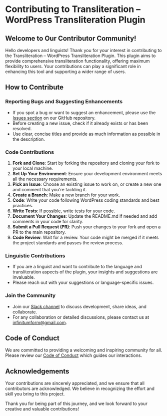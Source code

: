# Contributing to Transliteration – WordPress Transliteration Plugin

## Welcome to Our Contributor Community!

Hello developers and linguists! Thank you for your interest in contributing to the Transliteration – WordPress Transliteration Plugin. This plugin aims to provide comprehensive transliteration functionality, offering maximum flexibility to users. Your contributions can play a significant role in enhancing this tool and supporting a wider range of users.

## How to Contribute

### Reporting Bugs and Suggesting Enhancements

- If you spot a bug or want to suggest an enhancement, please use the [Issues section](https://github.com/[YourRepo]/issues) on our GitHub repository.
- Before creating a new issue, check if it already exists or has been resolved.
- Use clear, concise titles and provide as much information as possible in the description.

### Code Contributions

1. **Fork and Clone**: Start by forking the repository and cloning your fork to your local machine.
2. **Set Up Your Environment**: Ensure your development environment meets all the necessary requirements.
3. **Pick an Issue**: Choose an existing issue to work on, or create a new one and comment that you're tackling it.
4. **Create a Branch**: Make a new branch for your work.
5. **Code**: Write your code following WordPress coding standards and best practices.
6. **Write Tests**: If possible, write tests for your code.
7. **Document Your Changes**: Update the README.md if needed and add comments in your code for clarity.
8. **Submit a Pull Request (PR)**: Push your changes to your fork and open a PR to the main repository.
9. **Code Review**: Wait for a review. Your code might be merged if it meets the project standards and passes the review process.

### Linguistic Contributions

- If you are a linguist and want to contribute to the language and transliteration aspects of the plugin, your insights and suggestions are invaluable.
- Please reach out with your suggestions or language-specific issues.

### Join the Community

- Join our [Slack channel](https://wptransliterator.slack.com) to discuss development, share ideas, and collaborate.
- For any collaboration or detailed discussions, please contact us at infinitumform@gmail.com.

## Code of Conduct

We are committed to providing a welcoming and inspiring community for all. Please review our [Code of Conduct](CODE_OF_CONDUCT.md) which guides our interactions.

## Acknowledgements

Your contributions are sincerely appreciated, and we ensure that all contributors are acknowledged. We believe in recognizing the effort and skill you bring to this project.

Thank you for being part of this journey, and we look forward to your creative and valuable contributions!
